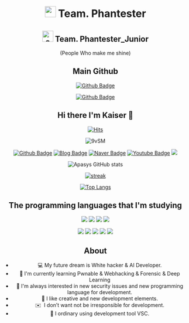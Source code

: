 <div align="center">

# <img width="30" alt="small" src="https://user-images.githubusercontent.com/67867993/141731858-1feb2ece-6170-44a0-a0b6-2a94933cc3da.png"> Team. Phantester
## <img width="30" alt="small" src="https://user-images.githubusercontent.com/67867993/142658806-2a48256f-5f7d-4721-9f0f-b085c65d24c7.png"> Team. Phantester_Junior
  
(People Who make me shine)

  ## Main Github 
  [![Github Badge](http://img.shields.io/badge/-Phantester_Junior%20-black?style=for-the-badge&logo=github&link=https://https://github.com/Apasys)](https://github.com/Apasys)

  
 [![Github Badge](http://img.shields.io/badge/-Phantester%20-black?style=for-the-badge&logo=github&link=https://github.com/Phantester)](https://github.com/Phantester)


  
## Hi there I'm Kaiser 👋
  
[![Hits](https://hits.seeyoufarm.com/api/count/incr/badge.svg?style=for-the-badge&url=https://github.com/Kaiser)](https://hits.seeyoufarm.com) 

![9vSM](https://user-images.githubusercontent.com/67867993/141971270-617e5ce1-8bab-4c63-a4b2-de0c5c71727f.gif)
  
  
[![Github Badge](http://img.shields.io/badge/-Github%20-black?style=for-the-badge&logo=github&link=https://github.com/Phantester-Kaiser)](https://github.com/apasys)
[![Blog Badge](http://img.shields.io/badge/-Blog%20-black?style=for-the-badge&logo=Stitcher&link=https://github.com/Phantester-Kaiser)](https://Phantester-Kaiser.github.io)
[![Naver Badge](https://img.shields.io/badge/Naver-03C75A?style=for-the-badge&logo=NativeScript&link=https://blog.naver.com/dsph9245)](https://blog.naver.com/dsph9245)
[![Youtube Badge](https://img.shields.io/badge/Youtube-ff0000?style=for-the-badge&logo=youtube&link=https://www.youtube.com/channel/UCzvy3twsV4JbESQR9vt1UaA)](https://www.youtube.com/channel/UCzvy3twsV4JbESQR9vt1UaA)
<a href="https://velog.io/@dsph9245" target="_blank"><img src="https://img.shields.io/badge/Velog-20c997?style=for-the-badge&logo=Vimeo&logoColor=white"/></a>

![Apasys GitHub stats](https://github-readme-stats.vercel.app/api?username=Phantester-Kaiser&show_icons=true&theme=react)

[![streak](https://github-readme-streak-stats.herokuapp.com/?user=Phantester-Kaiser&theme=react)](https://github.com/Phantester-Kaiser)

[![Top Langs](https://github-readme-stats.vercel.app/api/top-langs/?username=Phantester-Kaiser&langs_count=10&layout=compact&show_icons=true&theme=react)](https://github.com/Phantester-Kaiser/github-readme-stats)



  
## The programming languages that I'm studying

</div>
  
<div align="center">

<img src="https://img.shields.io/badge/C-222222?style=for-the-badge&logo=c%2B%2B&logoColor=white"/></a> <img src="https://img.shields.io/badge/Python-3776AB?style=for-the-badge&logo=Python&logoColor=white"/></a> <img src="https://img.shields.io/badge/C++-00599C?style=for-the-badge&logo=c%2B%2B&logoColor=white"/></a> <img src="https://img.shields.io/badge/Java-FF9900?style=for-the-badge&logo=Java&logoColor=white"/></a>

<img src="https://img.shields.io/badge/Jupyter-F37626?style=for-the-badge&logo=Jupyter&logoColor=white"/></a>
<img src="https://img.shields.io/badge/PHP-777BB4?style=for-the-badge&logo=PHP&logoColor=white"/></a>
<img src="https://img.shields.io/badge/JavaScript-F7DF1E?style=for-the-badge&logo=JavaScript&logoColor=white"/></a> 
<img src="https://img.shields.io/badge/HTML5-E34F26?style=for-the-badge&logo=HTML5&logoColor=white"/></a> 
<img src="https://img.shields.io/badge/CSS3-1572B6?style=for-the-badge&logo=CSS3&logoColor=white"/></a> 
  
</div>  

<div align="center">

## About 
- 💻  My future dream is White hacker & AI Developer. 
- 🌱  I'm currently learning  Pwnable & Webhacking & Forensic & Deep Learning 
- 🔭  I'm always interested in new security issues and new programming language for development.
- 🐼  I like creative and new development elements.
- ✉️  I don’t want not be irresponsible for development.
- 🐧  I ordinary using development tool VSC.
  
</div>
